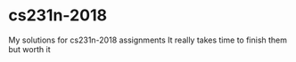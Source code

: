 # cs231n-2018
My solutions for cs231n-2018 assignments
It really takes time to finish them but worth it
